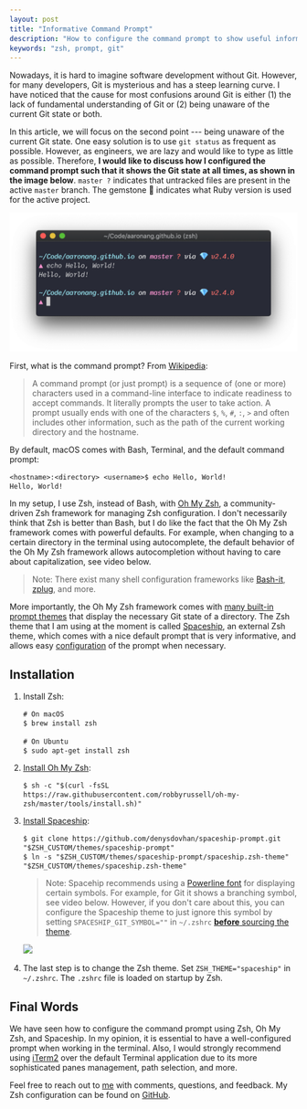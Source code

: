```yaml
---
layout: post
title: "Informative Command Prompt"
description: "How to configure the command prompt to show useful information."
keywords: "zsh, prompt, git"
---
```


<style type="text/css">
.asciicast {
    text-align: center;
    padding-top: 20px !important;
}
</style>

Nowadays, it is hard to imagine software development without Git. However, for
many developers, Git is mysterious and has a steep learning curve. I have noticed
that the cause for most confusions around Git is either (1) the lack of
fundamental understanding of Git or (2) being unaware of the current Git state
or both.

In this article, we will focus on the second point --- being unaware of the
current Git state. One easy solution is to use `git status` as frequent as
possible. However, as engineers, we are lazy and would like to type as little as
possible. Therefore, **I would like to discuss how I configured the command
prompt such that it shows the Git state at all times, as shown in the image
below**. `master ?` indicates that untracked files are present in the active
`master` branch. The gemstone 💎 indicates what Ruby version is used for the
active project.

![Command prompt](/assets/images/command-prompt.png)

First, what is the command prompt? From
[Wikipedia](https://en.wikipedia.org/wiki/Command-line_interface#Command_prompt):

> A command prompt (or just prompt) is a sequence of (one or more) characters
> used in a command-line interface to indicate readiness to accept commands. It
> literally prompts the user to take action. A prompt usually ends with one of
> the characters `$`, `%`, `#`, `:`, `>` and often includes other information,
> such as the path of the current working directory and the hostname.

By default, macOS comes with Bash, Terminal, and the default command prompt:

```shell
<hostname>:<directory> <username>$ echo Hello, World!
Hello, World!
```

In my setup, I use Zsh, instead of Bash, with [Oh My
Zsh](https://github.com/robbyrussell/oh-my-zsh), a community-driven Zsh
framework for managing Zsh configuration. I don't necessarily think that Zsh is
better than Bash, but I do like the fact that the Oh My Zsh framework comes with
powerful defaults. For example, when changing to a certain directory in the
terminal using autocomplete, the default behavior of the Oh My Zsh framework
allows autocompletion without having to care about capitalization, see
video below.

<script src="https://asciinema.org/a/zHxcIaPLSKm87TQvbTnJy0sv2.js" id="asciicast-zHxcIaPLSKm87TQvbTnJy0sv2" async></script>

> Note: There exist many shell configuration frameworks like
> [Bash-it](https://github.com/Bash-it/bash-it),
> [zplug](https://github.com/zplug/zplug), and more.

More importantly, the Oh My Zsh framework comes with [many built-in prompt
themes](https://github.com/robbyrussell/oh-my-zsh/wiki/themes) that display the
necessary Git state of a directory. The Zsh theme that I am using at the moment
is called [Spaceship](https://github.com/denysdovhan/spaceship-prompt), an
external Zsh theme, which comes with a nice default prompt that is very
informative, and allows easy
[configuration](https://denysdovhan.com/spaceship-prompt/docs/Options.html)
of the prompt when necessary.

## Installation

1. Install Zsh:

   ```shell
   # On macOS
   $ brew install zsh

   # On Ubuntu
   $ sudo apt-get install zsh
   ```

2. [Install Oh My Zsh](https://github.com/robbyrussell/oh-my-zsh#basic-installation):

   ```shell
   $ sh -c "$(curl -fsSL https://raw.githubusercontent.com/robbyrussell/oh-my-zsh/master/tools/install.sh)"
   ```

3. [Install Spaceship](https://github.com/denysdovhan/spaceship-prompt#oh-my-zsh):

   ```shell
   $ git clone https://github.com/denysdovhan/spaceship-prompt.git "$ZSH_CUSTOM/themes/spaceship-prompt"
   $ ln -s "$ZSH_CUSTOM/themes/spaceship-prompt/spaceship.zsh-theme" "$ZSH_CUSTOM/themes/spaceship.zsh-theme"
   ```

   > Note: Spacehip recommends using a [Powerline
   > font](https://github.com/powerline/fonts) for displaying certain
   > symbols. For example, for Git it shows a branching symbol, see video below.
   > However, if you don't care about this, you can configure the Spaceship theme
   > to just ignore this symbol by setting `SPACESHIP_GIT_SYMBOL=""` in
   > `~/.zshrc` [**before** sourcing the theme](https://github.com/aaronang/dotfiles/blob/61f71d6a0873715342896741e3f50e68c43d8626/.zshrc#L5).

   [![](https://user-images.githubusercontent.com/10276208/36086434-5de52ace-0ff2-11e8-8299-c67f9ab4e9bd.gif)](https://github.com/denysdovhan/spaceship-prompt#----website-----install-----features-----options-----api--)

4. The last step is to change the Zsh theme. Set `ZSH_THEME="spaceship"` in
   `~/.zshrc`. The `.zshrc` file is loaded on startup by Zsh.

## Final Words

We have seen how to configure the command prompt using Zsh, Oh My Zsh, and
Spaceship. In my opinion, it is essential to have a well-configured prompt when
working in the terminal. Also, I would strongly recommend using
[iTerm2](https://www.iterm2.com/) over the default Terminal application due to
its more sophisticated panes management, path selection, and more.

Feel free to reach out to [me](https://twitter.com/_aaronang) with comments,
questions, and feedback. My Zsh configuration can be found on
[GitHub](https://github.com/aaronang/dotfiles).
